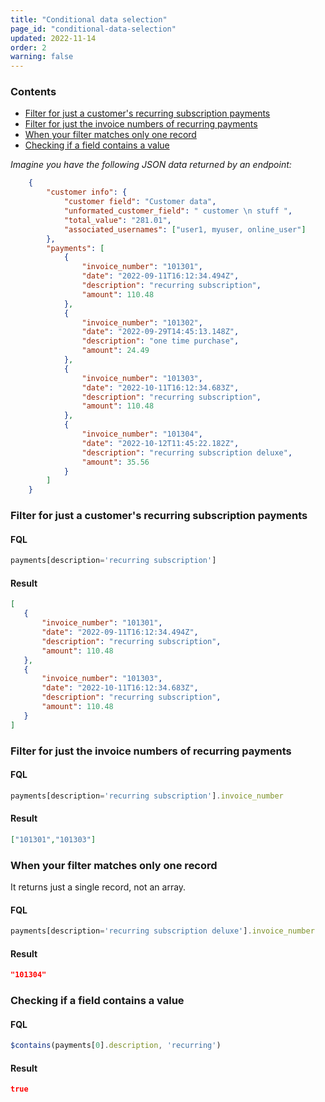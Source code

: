 ```yaml
---
title: "Conditional data selection"
page_id: "conditional-data-selection"
updated: 2022-11-14
order: 2
warning: false
---
```




### Contents

- [Filter for just a customer's recurring subscription payments](#filter-for-just-a-customers-recurring-subscription-payments)
- [Filter for just the invoice numbers of recurring payments](#filter-for-just-the-invoice-numbers-of-recurring-payments)
- [When your filter matches only one record](#when-your-filter-matches-only-one-record)
- [Checking if a field contains a value](#checking-if-a-field-contains-a-value)

*Imagine you have the following JSON data returned by an endpoint:*

``` json
    {
        "customer info": {
            "customer field": "Customer data",
            "unformated_customer_field": " customer \n stuff ",
            "total_value": "281.01",
            "associated_usernames": ["user1, myuser, online_user"]
        },
        "payments": [
            {
                "invoice_number": "101301",
                "date": "2022-09-11T16:12:34.494Z",
                "description": "recurring subscription",
                "amount": 110.48
            },
            {
                "invoice_number": "101302",
                "date": "2022-09-29T14:45:13.148Z",
                "description": "one time purchase",
                "amount": 24.49
            },
            {
                "invoice_number": "101303",
                "date": "2022-10-11T16:12:34.683Z",
                "description": "recurring subscription",
                "amount": 110.48
            },
            {
                "invoice_number": "101304",
                "date": "2022-10-12T11:45:22.182Z",
                "description": "recurring subscription deluxe",
                "amount": 35.56
            }
        ]
    }
```

### Filter for just a customer's recurring subscription payments

#### FQL

``` javascript
payments[description='recurring subscription']
```

#### Result

 ``` json
 [
    {
        "invoice_number": "101301",
        "date": "2022-09-11T16:12:34.494Z",
        "description": "recurring subscription",
        "amount": 110.48
    },
    {
        "invoice_number": "101303",
        "date": "2022-10-11T16:12:34.683Z",
        "description": "recurring subscription",
        "amount": 110.48
    }
]
```

### Filter for just the invoice numbers of recurring payments

#### FQL

 ``` javascript
 payments[description='recurring subscription'].invoice_number
 ```

#### Result

 ```json
 ["101301","101303"]
 ```

### When your filter matches only one record

It returns just a single record, not an array.

#### FQL

 ``` javascript
 payments[description='recurring subscription deluxe'].invoice_number
 ```

#### Result

``` json
"101304"
```

### Checking if a field contains a value

#### FQL

``` javascript
$contains(payments[0].description, 'recurring')
```

#### Result

``` json
true
```
